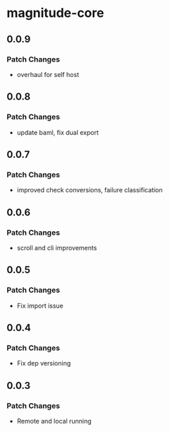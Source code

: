 # magnitude-core

## 0.0.9

### Patch Changes

- overhaul for self host

## 0.0.8

### Patch Changes

- update baml, fix dual export

## 0.0.7

### Patch Changes

- improved check conversions, failure classification

## 0.0.6

### Patch Changes

- scroll and cli improvements

## 0.0.5

### Patch Changes

- Fix import issue

## 0.0.4

### Patch Changes

- Fix dep versioning

## 0.0.3

### Patch Changes

- Remote and local running
